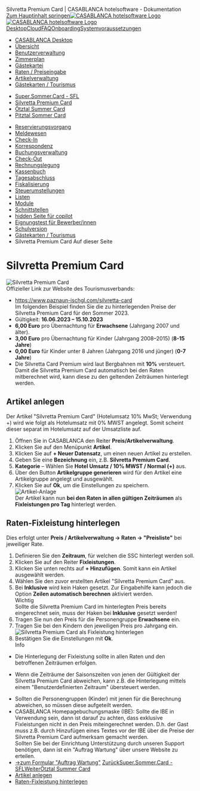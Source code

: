 Silvretta Premium Card | CASABLANCA hotelsoftware - Dokumentation  
[Zum Hauptinhalt springen](https://docs.casablanca.at/desktop/guest_cards/silvretta_premium_card/#__docusaurus_skipToContent_fallback)[![CASABLANCA hotelsoftware Logo](https://docs.casablanca.at/img/logo.png) ![CASABLANCA hotelsoftware Logo](https://docs.casablanca.at/img/Casablanca_LOGO_2022_neg.png)](https://docs.casablanca.at/) [Desktop](https://docs.casablanca.at/desktop/desktop/)[Cloud](https://docs.casablanca.at/cloud/cloud_systems/)[FAQ](https://docs.casablanca.at/faq)[Onboarding](https://docs.casablanca.at/onboarding/fiscalization)[Systemvoraussetzungen](https://docs.casablanca.at/system_requirements)  
* [CASABLANCA Desktop](https://docs.casablanca.at/desktop/desktop/)
* [Übersicht](https://docs.casablanca.at/desktop/interface/)
* [Benutzerverwaltung](https://docs.casablanca.at/desktop/user_management/)
* [Zimmerplan](https://docs.casablanca.at/desktop/room_plan/)
* [Gästekartei](https://docs.casablanca.at/desktop/guest_profile/)
* [Raten / Preiseingabe](https://docs.casablanca.at/desktop/raten/)
* [Artikelverwaltung](https://docs.casablanca.at/desktop/articles/)
* [Gästekarten / Tourismus](https://docs.casablanca.at/desktop/guest_cards/)
+ [Super.Sommer.Card - SFL](https://docs.casablanca.at/desktop/guest_cards/super_summer_card)
+ [Silvretta Premium Card](https://docs.casablanca.at/desktop/guest_cards/silvretta_premium_card)
+ [Ötztal Summer Card](https://docs.casablanca.at/desktop/guest_cards/oetztal_summer_card_2025)
+ [Pitztal Sommer Card](https://docs.casablanca.at/desktop/guest_cards/pitztal_summer_card)
* [Reservierungsvorgang](https://docs.casablanca.at/desktop/reservation_process/)
* [Meldewesen](https://docs.casablanca.at/desktop/registration/)
* [Check-In](https://docs.casablanca.at/desktop/check_in/)
* [Korrespondenz](https://docs.casablanca.at/desktop/correspondence/)
* [Buchungsverwaltung](https://docs.casablanca.at/desktop/account/)
* [Check-Out](https://docs.casablanca.at/desktop/check-out/)
* [Rechnungslegung](https://docs.casablanca.at/desktop/accounting/)
* [Kassenbuch](https://docs.casablanca.at/desktop/cashbook/)
* [Tagesabschluss](https://docs.casablanca.at/desktop/daily_closing/)
* [Fiskalisierung](https://docs.casablanca.at/desktop/fiscalization/)
* [Steuerumstellungen](https://docs.casablanca.at/desktop/tax_changes/)
* [Listen](https://docs.casablanca.at/desktop/lists/)
* [Module](https://docs.casablanca.at/desktop/module/)
* [Schnittstellen](https://docs.casablanca.at/desktop/interfaces/)
* [hidden Seite für copilot](https://docs.casablanca.at/desktop/hidden_copilot)
* [Eignungstest für Bewerber/innen](https://docs.casablanca.at/desktop/qualification)
* [Schulversion](https://docs.casablanca.at/desktop/schoolversion)  
* [Gästekarten / Tourismus](https://docs.casablanca.at/desktop/guest_cards/)
* Silvretta Premium Card
Auf dieser Seite

# Silvretta Premium Card  
![Silvretta Premium Card](https://docs.casablanca.at/assets/images/silvretta_premium_card-0bb024a5eea72722949a8219d9273e54.jpg "Silvretta Premium Card")  
Offizieller Link zur Website des Tourismusverbands:  
* <https://www.paznaun-ischgl.com/silvretta-card>  
Im folgenden Beispiel finden Sie die zu hinterlegenden Preise der Silvretta Premium Card für den Sommer 2023.  
* Gültigkeit: **16.06.2023 – 15.10.2023**
* **6,00 Euro** pro Übernachtung für **Erwachsene** (Jahrgang 2007 und älter).
* **3,00 Euro** pro Übernachtung für Kinder (Jahrgang 2008–2015) (**8-15 Jahre**)
* **0,00 Euro** für Kinder unter 8 Jahren (Jahrgang 2016 und jünger) (**0-7 Jahre**)
* Die Silvretta Card Premium wird laut Bergbahnen mit **10%** versteuert.  
Damit die Silvretta Premium Card automatisch bei den Raten mitberechnet wird, kann diese zu den geltenden Zeiträumen hinterlegt werden.

## Artikel anlegen[](https://docs.casablanca.at/desktop/guest_cards/silvretta_premium_card/#artikel-anlegen "Direkter Link zu Artikel anlegen")  
Der Artikel "Silvretta Premium Card" (Hotelumsatz 10% MwSt; Verwendung +) wird wie folgt als Hotelumsatz mit 0% MWST angelegt. Somit scheint dieser separat im Hotelumsatz auf der Umsatzliste auf.  
1. Öffnen Sie in CASABLANCA den Reiter **Preis/Artikelverwaltung**.
2. Klicken Sie auf den Menüpunkt **Artikel**.
3. Klicken Sie auf **+ Neuer Datensatz**, um einen neuen Artikel zu erstellen.
4. Geben Sie eine **Bezeichnung** ein, z.B. **Silvretta Premium Card**.
5. **Kategorie** – Wählen Sie **Hotel Umsatz / 10% MWST / Normal (+)** aus.
6. Über den Button **Artikelgruppe generieren** wird für den Artikel eine Artikelgruppe angelegt und ausgewählt.
7. Klicken Sie auf **Ok**, um die Einstellungen zu speichern.  
![Artikel-Anlage](https://docs.casablanca.at/assets/images/create_job-334e0f318c30d32cc02ec5ebe9ef7210.png "Artikel-Anlage")  
Der Artikel kann nun **bei den Raten in allen gültigen Zeiträumen** als **Fixleistungen pro Tag** hinterlegt werden.

## Raten-Fixleistung hinterlegen[](https://docs.casablanca.at/desktop/guest_cards/silvretta_premium_card/#raten-fixleistung-hinterlegen "Direkter Link zu Raten-Fixleistung hinterlegen")  
Dies erfolgt unter **Preis / Artikelverwaltung -> Raten -> "Preisliste"** bei jeweiliger Rate.  
1. Definieren Sie den **Zeitraum**, für welchen die SSC hinterlegt werden soll.
2. Klicken Sie auf den Reiter **Fixleistungen**.
3. Klicken Sie unten rechts auf **+ Hinzufügen**. Somit kann ein Artikel ausgewählt werden.
4. Wählen Sie den zuvor erstellten Artikel "Silvretta Premium Card" aus.
5. Bei **Inklusive** wird kein Haken gesetzt. Zur Eingabehilfe kann jedoch die Option **Zeilen automatisch berechnen** aktiviert werden.  
Wichtig  
Sollte die Silvretta Premium Card im hinterlegten Preis bereits eingerechnet sein, muss der Haken bei **Inklusive** gesetzt werden!  
6. Tragen Sie nun den Preis für die Personengruppe **Erwachsene** ein.
7. Tragen Sie bei den Kindern den jeweiligen Preis pro Jahrgang ein.  
![Silvretta Premium Card als Fixleistung hinterlegen](https://docs.casablanca.at/assets/images/rates-019cee258e5f12f164f9b7907047bbdb.png "Silvretta Premium Card als Fixleistung hinterlegen")  
8. Bestätigen Sie die Einstellungen mit **Ok**.  
Info  
* Die Hinterlegung der Fixleistung sollte in allen Raten und den betroffenen Zeiträumen erfolgen.
+ Wenn die Zeiträume der Saisonszeiten von jenen der Gültigkeit der Silvretta Premium Card abweichen, kann z.B. die Hinterlegung mittels einem "Benutzerdefinierten Zeitraum" übersteuert werden.
* Sollten die Personengruppen (Kinder) mit jenen für die Berechnung abweichen, so müssen diese aufgeteilt werden.
* CASABLANCA Homepagebuchungsmaske (IBE): Sollte die IBE in Verwendung sein, dann ist darauf zu achten, dass exklusive Fixleistungen nicht in den Preis miteingerechnet werden. D.h. der Gast muss z.B. durch Hinzufügen eines Textes vor der IBE über die Preise der Silvretta Premium Card aufmerksam gemacht werden.  
Sollten Sie bei der Einrichtung Unterstützung durch unseren Support benötigen, dann ist ein "Auftrag Wartung" über unsere Website zu erteilen.  
* [->zum Formular "Auftrag Wartung"](https://www.casablanca.at/auftrag-wartung)
[ZurückSuper.Sommer.Card - SFL](https://docs.casablanca.at/desktop/guest_cards/super_summer_card)[WeiterÖtztal Summer Card](https://docs.casablanca.at/desktop/guest_cards/oetztal_summer_card_2025)  
* [Artikel anlegen](https://docs.casablanca.at/desktop/guest_cards/silvretta_premium_card/#artikel-anlegen)
* [Raten-Fixleistung hinterlegen](https://docs.casablanca.at/desktop/guest_cards/silvretta_premium_card/#raten-fixleistung-hinterlegen)